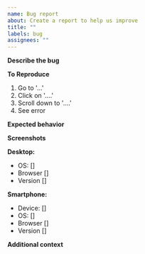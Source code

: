 ```yaml
---
name: Bug report
about: Create a report to help us improve
title: ""
labels: bug
assignees: ""
---
```


<!-- 
**DID YOU MAKE SURE TO CLEAR CACHE BEFORE OPENING AN ISSUE?**
Sometimes your browser has old files cached and the bug you are experiencing might be already fixed, or is just a side effect of a new update. If you don't know how to do that, this website should help: https://www.pcmag.com/how-to/how-to-clear-your-cache-on-any-browser

-->

**Describe the bug** <!-- A clear and concise description of what the bug is. -->


<!-- 

**Did it happen in incognito mode?**

Sometimes things work in incognito mode, which allows me to further track down the issue. 

-->

**To Reproduce** <!-- Steps to reproduce the behavior: -->

1. Go to '...'
2. Click on '....'
3. Scroll down to '....'
4. See error

**Expected behavior** <!-- A clear and concise description of what you expected to happen. -->


**Screenshots** <!-- If applicable, add screenshots to further help explain your problem. -->


**Desktop:** <!-- if you encountered an issue while using Monkeytype on your computer please complete the following information, delete this section if not-->

- OS: [] <!-- e.g. Windows 10, MacOS, Linux-->
- Browser [] <!-- e.g. Chrome, Firefox, Safari, etc... -->
- Version [] <!-- e.g. 22 -->

**Smartphone:** <!-- if you encountered an issue while using Monkeytype on your smartphone please complete the following information, delete this section if not -->

- Device: [] <!-- e.g. iPhone6, Google Pixel 4, etc... -->
- OS: [] <!-- e.g. IOS 8.1, Android 11, etc...  -->
- Browser [] <!-- e.g. stock browser, Safari, Chrome -->
- Version [] <!-- e.g. 22 -->

**Additional context** <!-- Add any other context about the problem here. -->
